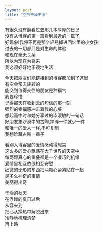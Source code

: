 ```yaml
---
layout: post
title: "空气干燥干净"
---
```

有很久没有翻看过去那几本厚厚的日记  
没有从博客的第一篇看到最近的一篇了  
好现象!我将不再是那个轻易掉进回忆里的小女孩  
过去的一切都只是对生命的体验  
和现在毫无关系  
所以为现在为将来  
我必须好好地乐观地生活  

今天把朋友们能链接到的博客都加到了这里  
有空会常去转转的  
能交到值得交往的朋友是种福气  
我要珍惜  
记得那天在收到云的短信的那一刻  
强烈的幸福感冲击着我的心脏  
想起高中时和她分享过的毕淑敏的一句话  
好朋友象沙漠中的古陶,摔碎一件就少一件  
和唯一的爱人一样,不可复制  
我想珍藏古陶一辈子  

看别人博客里的爱情感动得想哭  
这么多的爱心飘荡在大千世界的天空中  
每两颗真心的重叠都是一个凑巧的机缘  
爱情里相互依偎相互安慰  
细微的无形的东西把两颗心紧紧贴在一起  
是多么神奇的事情  
美丽得出奇  

干燥的秋天  
在浮躁的夏日过后  
从容来到  
把心从躁热中解脱出来  
冷静地梳理清楚  
再上路							  
		
